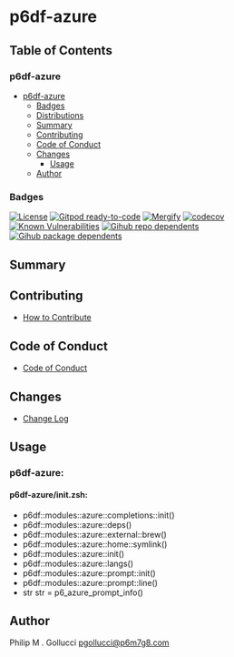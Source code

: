 # p6df-azure

## Table of Contents


### p6df-azure
- [p6df-azure](#p6df-azure)
  - [Badges](#badges)
  - [Distributions](#distributions)
  - [Summary](#summary)
  - [Contributing](#contributing)
  - [Code of Conduct](#code-of-conduct)
  - [Changes](#changes)
    - [Usage](#usage)
  - [Author](#author)

### Badges

[![License](https://img.shields.io/badge/License-Apache%202.0-yellowgreen.svg)](https://opensource.org/licenses/Apache-2.0)
[![Gitpod ready-to-code](https://img.shields.io/badge/Gitpod-ready--to--code-blue?logo=gitpod)](https://gitpod.io/#https://github.com/p6m7g8/p6df-azure)
[![Mergify](https://img.shields.io/endpoint.svg?url=https://gh.mergify.io/badges/p6m7g8/p6df-azure/&style=flat)](https://mergify.io)
[![codecov](https://codecov.io/gh/p6m7g8/p6df-azure/branch/master/graph/badge.svg?token=14Yj1fZbew)](https://codecov.io/gh/p6m7g8/p6df-azure)
[![Known Vulnerabilities](https://snyk.io/test/github/p6m7g8/p6df-azure/badge.svg?targetFile=package.json)](https://snyk.io/test/github/p6m7g8/p6df-azure?targetFile=package.json)
[![Gihub repo dependents](https://badgen.net/github/dependents-repo/p6m7g8/p6df-azure)](https://github.com/p6m7g8/p6df-azure/network/dependents?dependent_type=REPOSITORY)
[![Gihub package dependents](https://badgen.net/github/dependents-pkg/p6m7g8/p6df-azure)](https://github.com/p6m7g8/p6df-azure/network/dependents?dependent_type=PACKAGE)

## Summary

## Contributing

- [How to Contribute](CONTRIBUTING.md)

## Code of Conduct

- [Code of Conduct](https://github.com/p6m7g8/.github/blob/master/CODE_OF_CONDUCT.md)

## Changes

- [Change Log](CHANGELOG.md)

## Usage

### p6df-azure:

#### p6df-azure/init.zsh:

- p6df::modules::azure::completions::init()
- p6df::modules::azure::deps()
- p6df::modules::azure::external::brew()
- p6df::modules::azure::home::symlink()
- p6df::modules::azure::init()
- p6df::modules::azure::langs()
- p6df::modules::azure::prompt::init()
- p6df::modules::azure::prompt::line()
- str str = p6_azure_prompt_info()



## Author

Philip M . Gollucci <pgollucci@p6m7g8.com>
